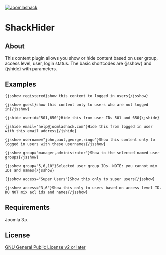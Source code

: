 [![Joomlashack](https://www.joomlashack.com/images/logo_circle_small.png)](https://www.joomlashack.com)

ShackHider
==========

## About

This content plugin allows you show or hide content based on user group, access level, user, login status.
The basic shortcodes are {jsshow} and {jshide} with parameters.

## Examples
```
{jsshow registered}show this content to logged in users{/jsshow}

{jsshow guest}show this content only to users who are not logged in{/jsshow}

{jshide userid="501,650"}Hide this from user IDs 501 and 650{\jshide}

{jshide email="help@joomlashack.com"}Hide this from logged in user with this email address{/jshide}

{jsshow username="john,paul,george,ringo"}Show this content only to logged in users with these usernames{/jsshow}

{jsshow group="manager,administrator"}Show to the selected named user groups{/jsshow}

{jsshow group="5,6,10"}Selected user group IDs. NOTE: you cannot mix IDs and names{/jsshow}

{jsshow access="Super Users"}Show this only to super users{/jsshow}

{jsshow access="3,6"}Show this only to users based on access level ID. DO NOT mix acl ids and names{/jsshow}
```

## Requirements

Joomla 3.x

## License

[GNU General Public License v2 or later](http://www.gnu.org/copyleft/gpl.html)

